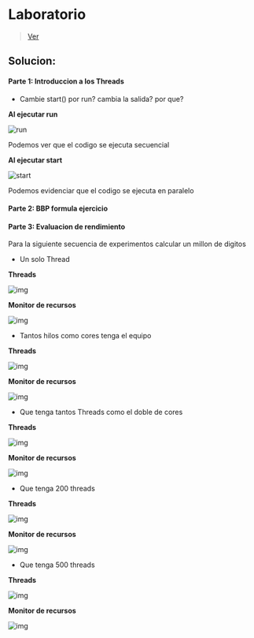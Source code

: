 # Laboratorio

> [Ver](https://eci.gitbook.io/workshops/parallelism-and-concurrency/bbp-formula)

## Solucion:

#### Parte 1: Introduccion a los Threads
- Cambie start() por run? cambia la salida? por que?
 
 **Al ejecutar run**
 
 ![run](img/run.jpg)
 
 Podemos ver que el codigo se ejecuta secuencial
 
 **Al ejecutar start**
 
 ![start](img/start.jpg)
 
 Podemos evidenciar que el codigo se ejecuta en paralelo

#### Parte 2: BBP formula ejercicio 
 
 
#### Parte 3: Evaluacion de rendimiento

   Para la siguiente secuencia de experimentos calcular un millon de digitos 

- Un solo Thread

 **Threads**
 
 ![img](img/hilos1.PNG)
 
 
 **Monitor de recursos**
 
 
 ![img](img/recursos1.PNG)
 
- Tantos hilos como cores tenga el equipo
 
 **Threads**
 
 ![img](img/threads_cores.PNG)
 
 **Monitor de recursos**
 
 ![img](img/recursos_cores.PNG)
 
 - Que tenga tantos Threads como el doble de cores
 
 **Threads**
 
 ![img](img/double_threads.PNG)
 
 **Monitor de recursos**
 
  ![img](img/double_recursos.PNG)
  
  - Que tenga 200 threads
  
  **Threads**
  
  ![img](img/200threads.PNG)
  
  **Monitor de recursos**
  
  ![img](img/200threadsProcesos.PNG)
  
  - Que tenga 500 threads
  
 **Threads**
 
 ![img](img/500Threads.PNG)
 
 **Monitor de recursos**
 
 ![img](img/500Monitor.PNG)
